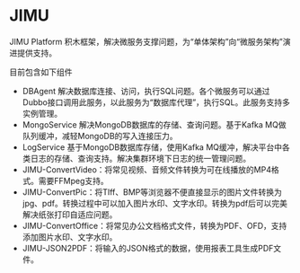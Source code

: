 # JIMU
JIMU Platform 积木框架，解决微服务支撑问题，为“单体架构”向“微服务架构”演进提供支持。


目前包含如下组件

- DBAgent  解决数据库连接、访问，执行SQL问题。各个微服务可以通过Dubbo接口调用此服务，以此服务为“数据库代理”，执行SQL。此服务支持多实例管理。
- MongoService  解决MongoDB数据库的存储、查询问题。基于Kafka MQ做队列缓冲，减轻MongoDB的写入连接压力。
- LogService   基于MongoDB数据库存储，使用Kafka MQ缓冲，解决平台中各类日志的存储、查询支持。解决集群环境下日志的统一管理问题。
- JIMU-ConvertVideo：将常见视频、音频文件转换为可在线播放的MP4格式。需要FFMpeg支持。
- JIMU-ConvertPic：将TIff、BMP等浏览器不便直接显示的图片文件转换为jpg、pdf。转换过程中可以加入图片水印、文字水印。转换为pdf后可以完美解决纸张打印自适应问题。
- JIMU-ConvertOffice：将常见办公文档格式文件，转换为PDF、OFD，支持添加图片水印、文字水印。
- JIMU-JSON2PDF：将输入的JSON格式的数据，使用报表工具生成PDF文件。



